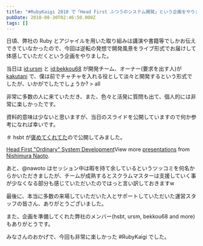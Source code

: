 ```yaml
---
title: "#RubyKaigi 2010 で「Head First ふつうのシステム開発」という企画をやりました"
pubDate: 2010-08-30T02:46:50.000Z
tags: []
---
```


日頃、弊社の Ruby とアジャイルを用いた取り組みは講演や書籍等でしかお伝えできていなかったので、今回は逆転の発想で開発風景をライブ形式でお届けして体感していただくという企画をやりました。

当日は [id:ursm](http://blog.hatena.ne.jp/ursm/) と [id:bekkou68](http://blog.hatena.ne.jp/bekkou68/) が開発チーム、オーナー(要求を出す人)が [kakutani](http://kakutani.com) で、僕は前でチャチャを入れる役として淡々と開発するという形式でしたが、いかがでしたでしょうか? > all

非常に多数の人に来ていただき、また、色々と活発に質問も出て、個人的には非常に楽しかったです。

資料的意味は少ないと思いますが、当日のスライドを公開していますので何か参考になれば幸いです。

＃ hsbt が[褒めてくれてた](http://www.hsbt.org/diary/20100827.html#p01)ので公開してみました。

[Head First &quot;Ordinary&quot; System Development](http://www.slideshare.net/nawoto/head-first-ordinary-system-development)View more [presentations](http://www.slideshare.net/) from [Nishimura Naoto](http://www.slideshare.net/nawoto).

あと、@nawoto はセッション中は暇を持て余しているというツッコミを何名からかいただきましたが、チームが成熟するとスクラムマスターは支援していく事が少なくなる部分も感じていただいたのではっと言い訳しておきますw

最後に、本当に多数の来場していただいた人とサポートしていただいた運営スタッフの皆さん、ありがとうございました。

また、企画を準備してくれた弊社のメンバー(hsbt, ursm, bekkou68 and more)もありがとうです。

みなさんのおかげで、今回も非常に楽しかった #RubyKaigi でした。